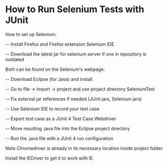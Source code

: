 How to Run Selenium Tests with JUnit
===============

How to set up Selenium:

-- Install Firefox and Firefox extension Selenium IDE

-- Download the latest jar for selenium server if one in repository is outdated

Both can be found on the Selenium's webpage.

-- Download Eclipse (for Java) and install.

-- Go to file -> import -> project and use project directory SeleniumTest

-- Fix external jar references if needed (JUnit jars, Selenium jars)

-- Use Selenium IDE to record your test case

-- Export test case as a JUnit 4 Test Case Webdriver

-- Move resulting .java file into the Eclipse project directory

-- Run the .java file with a JUnit 4 run configuration



Note Chromedriver is already in its necessary location inside project folder.

Install the IEDriver to get it to work with IE
